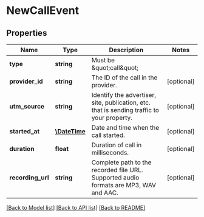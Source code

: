 # NewCallEvent

## Properties
Name | Type | Description | Notes
------------ | ------------- | ------------- | -------------
**type** | **string** | Must be \&quot;call\&quot; | 
**provider_id** | **string** | The ID of the call in the provider. | [optional] 
**utm_source** | **string** | Identify the advertiser, site, publication, etc. that is sending traffic to your property. | [optional] 
**started_at** | [**\DateTime**](\DateTime.md) | Date and time when the call started. | [optional] 
**duration** | **float** | Duration of call in milliseconds. | [optional] 
**recording_url** | **string** | Complete path to the recorded file URL. Supported audio formats are MP3, WAV and AAC. | [optional] 

[[Back to Model list]](../README.md#documentation-for-models) [[Back to API list]](../README.md#documentation-for-api-endpoints) [[Back to README]](../README.md)


